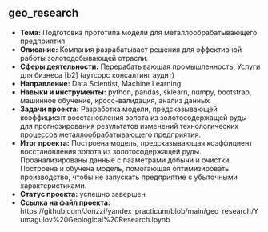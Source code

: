 <h2>geo_research</h2>
<ul>
<li><b>Тема:</b> Подготовка прототипа модели для металлообрабатывающего предприятия
<li><b>Описание:</b> Компания разрабатывает решения для эффективной работы золотодобывающей отрасли. 
<li><b>Сферы деятельности:</b> Перерабатывающая промышленность, Услуги для бизнеса [b2] (аутсорс консалтинг аудит)  
<li><b>Направление:</b> Data Scientist, Machine Learning
<li><b>Навыки и инструменты:</b> python, pandas, sklearn, numpy, bootstrap, машинное обучение, кросс-валидация, анализ данных
<li><b>Задачи проекта:</b> Разработка модели, предсказывающей коэффициент восстановления золота из золотосодержащей руды для прогнозирования результатов изменений технологических процессов металлообрабатывающего предприятия.
<li><b>Итог проекта:</b> Построена модель, предсказывающая коэффициент восстановления золота из золотосодержащей руды. Проанализированы данные с пааметрами добычи и очистки. Построена и обучена модель, помогающая оптимизировать производство, чтобы не запускать предприятие с убыточными характеристиками.
<li><b>Статус проекта:</b> успешно завершен 
<li><b>Ссылка на файл проекта:</b> https://github.com/Jonzzi/yandex_practicum/blob/main/geo_research/Yumagulov%20Geological%20Research.ipynb
</ul>
